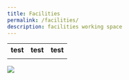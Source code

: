 ```yaml
---
title: Facilities
permalink: /facilities/
description: facilities working space
---
```

<table>
	<tr>
		<th>test</th>
		<th>test</th>
		<th>test</th>
	</tr>
	<tr>
		<td></td>
		<td></td>
		<td></td>
	</tr>
</table>
	
	
	
	
	





<img src="https://drive.google.com/uc?export=view&amp;id=1EkeQrbpjsYdXhvLFfCCHPM61FPJP4ZxO">